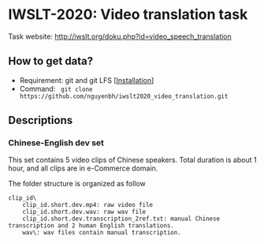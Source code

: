 # IWSLT-2020: Video translation task

Task website: http://iwslt.org/doku.php?id=video_speech_translation

## How to get data?

+ Requirement: git and git LFS [[Installation](https://help.github.com/en/github/managing-large-files/installing-git-large-file-storage)]
+ Command: ```
git clone https://github.com/nguyenbh/iwslt2020_video_translation.git```

## Descriptions

### Chinese-English dev set
This set contains 5 video clips of Chinese speakers. Total duration is about 1 hour, and all clips are in e-Commerce domain.

The folder structure is organized as follow
```
clip_id\
    clip_id.short.dev.mp4: raw video file
    clip_id.short.dev.wav: raw wav file
    clip_id.short.dev.transcription_2ref.txt: manual Chinese transcription and 2 human English translations.
    wav\: wav files contain manual transcription.
```
